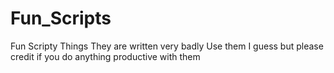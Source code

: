 # Fun_Scripts
Fun Scripty Things
They are written very badly
Use them I guess but please credit if you do anything productive with them
